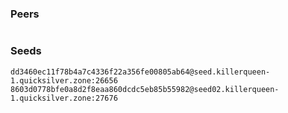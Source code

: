 ### Peers
```

```

### Seeds
```
dd3460ec11f78b4a7c4336f22a356fe00805ab64@seed.killerqueen-1.quicksilver.zone:26656
8603d0778bfe0a8d2f8eaa860dcdc5eb85b55982@seed02.killerqueen-1.quicksilver.zone:27676
```